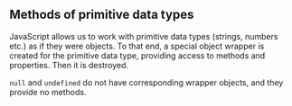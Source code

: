 ## Methods of primitive data types

JavaScript allows us to work with primitive data types (strings, numbers etc.) as if they were objects. To that end, a special object wrapper is created for the primitive data type, providing access to methods and properties. Then it is destroyed.

`null` and `undefined` do not have corresponding wrapper objects, and they provide no methods.

